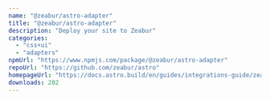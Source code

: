 ```yaml
---
name: "@zeabur/astro-adapter"
title: "@zeabur/astro-adapter"
description: "Deploy your site to Zeabur"
categories:
  - "css+ui"
  - "adapters"
npmUrl: "https://www.npmjs.com/package/@zeabur/astro-adapter"
repoUrl: "https://github.com/zeabur/astro"
homepageUrl: "https://docs.astro.build/en/guides/integrations-guide/zeabur/"
downloads: 202
---
```

